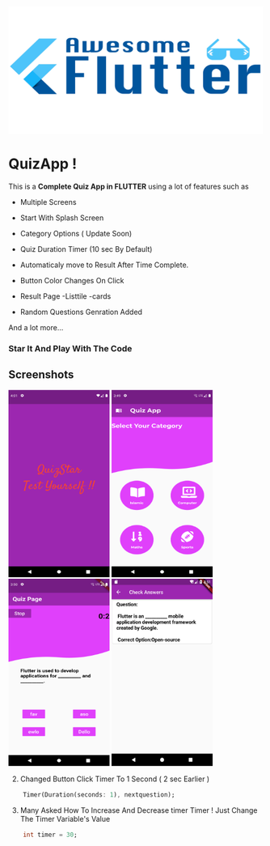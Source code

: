 ![Profile Header Image](https://github.com/hasham827/QuizApp/blob/master/Screen%20Shots/fff.png)

# QuizApp !

  

This is a **Complete Quiz App in FLUTTER** using a lot of features such as

* Multiple Screens

* Start With Splash Screen

* Category Options ( Update Soon)

*  Quiz Duration Timer (10 sec By Default)

* Automaticaly move to Result After Time Complete.
 
* Button Color Changes On Click

* Result Page
  -Listtile
  -cards

* Random Questions Genration Added
  

And a lot more...



### Star It And Play With The Code

  

## Screenshots

<p align="start">
  <img width="200" height="370" src="https://github.com/hasham827/QuizApp/blob/master/Screen%20Shots/splash.png">
  <img width="200" height="370" src="https://github.com/hasham827/QuizApp/blob/master/Screen%20Shots/mainpage.png">
  <img width="200" height="370" src="https://github.com/hasham827/QuizApp/blob/master/Screen%20Shots/quizpage.png">
   <img width="200" height="370" src="https://github.com/hasham827/QuizApp/blob/master/Screen%20Shots/checkanswer.png">
 
</p>

  2. Changed Button Click Timer To 1 Second ( 2 sec Earlier )
  ```dart
      Timer(Duration(seconds: 1), nextquestion);
  ```
  3. Many Asked How To Increase And Decrease timer Timer ! Just Change The Timer Variable's Value 
  ```dart
      int timer = 30;
  
